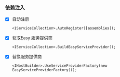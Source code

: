 ### 依赖注入

- [x] 自动注册

  ~~~
  <IServiceCollection>.AutoRegister([assemblies]);
  ~~~

- [x] 获取Easy 服务提供商

  ~~~
  <IServiceCollection>.BuildEasyServiceProvider();
  ~~~

- [x] 替换服务提供商

  ~~~
  <IHostBuilder>.UseServiceProviderFactory(new EasyServiceProviderFactory());
  ~~~

  
